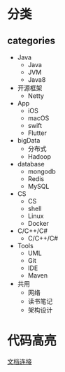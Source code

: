 
# 分类

## categories

* Java
  - Java
  - JVM
  - Java8
* 开源框架
  - Netty
* App
  - iOS
  - macOS
  - swift
  - Flutter
* bigData
  - 分布式
  - Hadoop
* database
  - mongodb
  - Redis
  - MySQL
* CS
  - CS
  - shell
  - Linux
  - Docker
* C/C++/C#
  - C/C++/C#
* Tools
  - UML
  - Git
  - IDE
  - Maven
* 共用
  - 网络
  - 读书笔记
  - 架构设计

 
# 代码高亮

[文档连接](https://github.com/github/linguist/blob/master/lib/linguist/languages.yml)